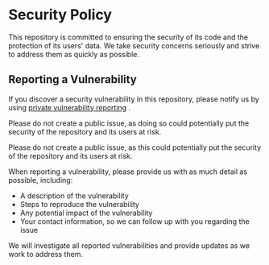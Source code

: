 # Security Policy

This repository is committed to ensuring the security of its code and the protection of its users'
data. We take security concerns seriously and strive to address them as quickly as possible.

## Reporting a Vulnerability

If you discover a security vulnerability in this repository, please notify us by
using [private vulnerability reporting](https://docs.github.com/en/code-security/security-advisories/guidance-on-reporting-and-writing/privately-reporting-a-security-vulnerability)
.

Please do not create a public issue, as doing so could potentially put the security of the
repository and its users at
risk.

Please do not create a public issue, as this could potentially put the security of
the repository and its users at risk.

When reporting a vulnerability, please provide us with as much detail as possible, including:

- A description of the vulnerability
- Steps to reproduce the vulnerability
- Any potential impact of the vulnerability
- Your contact information, so we can follow up with you regarding the issue

We will investigate all reported vulnerabilities and provide updates as we work to address them.